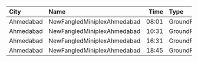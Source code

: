 | City      | Name                        |  Time | Type        | Price | Capacity | Booked |
| :-------- | :-------------------------- | ----: | :---------- | ----: | -------: | -----: |
| Ahmedabad | NewFangledMiniplexAhmedabad | 08:01 | GroundFloor |  200₹ |       40 |     32 |
| Ahmedabad | NewFangledMiniplexAhmedabad | 10:31 | GroundFloor |  300₹ |       40 |     32 |
| Ahmedabad | NewFangledMiniplexAhmedabad | 16:31 | GroundFloor |  300₹ |       40 |     32 |
| Ahmedabad | NewFangledMiniplexAhmedabad | 18:45 | GroundFloor |  300₹ |       48 |     38 |